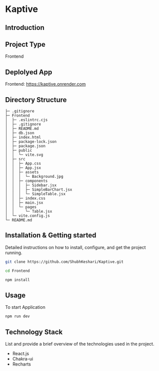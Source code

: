 # Kaptive

## Introduction


## Project Type

Frontend

## Deplolyed App

Frontend: https://kaptive.onrender.com

## Directory Structure
```
├─ .gitignore
├─ Frontend
│  ├─ .eslintrc.cjs
│  ├─ .gitignore
│  ├─ README.md
│  ├─ db.json
│  ├─ index.html
│  ├─ package-lock.json
│  ├─ package.json
│  ├─ public
│  │  └─ vite.svg
│  ├─ src
│  │  ├─ App.css
│  │  ├─ App.jsx
│  │  ├─ assets
│  │  │  └─ Background.jpg
│  │  ├─ components
│  │  │  ├─ Sidebar.jsx
│  │  │  ├─ SimpleBarChart.jsx
│  │  │  └─ SimpleTable.jsx
│  │  ├─ index.css
│  │  ├─ main.jsx
│  │  └─ pages
│  │     └─ Table.jsx
│  └─ vite.config.js
└─ README.md
```
  
## Installation & Getting started

Detailed instructions on how to install, configure, and get the project running.

```bash
git clone https://github.com/ShubhKeshari/Kaptive.git

cd Frontend

npm install

```

## Usage

To start Application

```bash
npm run dev

```

## Technology Stack

List and provide a brief overview of the technologies used in the project.

- React.js
- Chakra-ui
- Recharts
